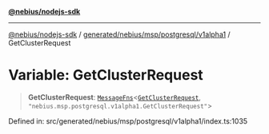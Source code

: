[**@nebius/nodejs-sdk**](../../../../../../README.md)

---

[@nebius/nodejs-sdk](../../../../../../README.md) / [generated/nebius/msp/postgresql/v1alpha1](../README.md) / GetClusterRequest

# Variable: GetClusterRequest

> **GetClusterRequest**: [`MessageFns`](../../../../../../runtime/protos/core/interfaces/MessageFns.md)\<[`GetClusterRequest`](../interfaces/GetClusterRequest.md), `"nebius.msp.postgresql.v1alpha1.GetClusterRequest"`\>

Defined in: src/generated/nebius/msp/postgresql/v1alpha1/index.ts:1035
